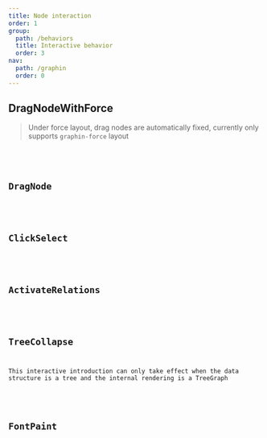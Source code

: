 ```yaml
---
title: Node interaction
order: 1
group:
  path: /behaviors
  title: Interactive behavior
  order: 3
nav:
  path: /graphin
  order: 0
---
```


## DragNodeWithForce

> Under force layout, drag nodes are automatically fixed, currently only supports `graphin-force` layout

<code src='./demos/drag-force-node.tsx'>
<API src='../../src/behaviors/DragNodeWithForce.tsx'>

## DragNode

<API src='../../src/behaviors/DragNode.tsx'>

## ClickSelect

<API src='../../src/behaviors/ClickSelect.tsx'>

## ActivateRelations

<API src='../../src/behaviors/ActivateRelations.tsx'>

## TreeCollapse

This interactive introduction can only take effect when the data structure is a tree and the internal rendering is a TreeGraph

<API src='../../src/behaviors/TreeCollapse.tsx'>

## FontPaint

<API src='../../src/behaviors/FontPaint.tsx'>
